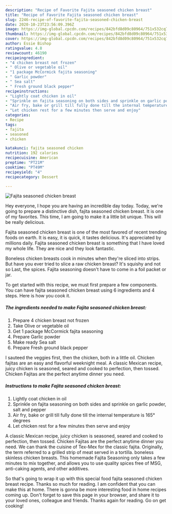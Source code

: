 ```yaml
---
description: "Recipe of Favorite Fajita seasoned chicken breast"
title: "Recipe of Favorite Fajita seasoned chicken breast"
slug: 2246-recipe-of-favorite-fajita-seasoned-chicken-breast
date: 2020-10-23T23:56:09.396Z
image: https://img-global.cpcdn.com/recipes/842bfd8d09c80964/751x532cq70/fajita-seasoned-chicken-breast-recipe-main-photo.jpg
thumbnail: https://img-global.cpcdn.com/recipes/842bfd8d09c80964/751x532cq70/fajita-seasoned-chicken-breast-recipe-main-photo.jpg
cover: https://img-global.cpcdn.com/recipes/842bfd8d09c80964/751x532cq70/fajita-seasoned-chicken-breast-recipe-main-photo.jpg
author: Essie Bishop
ratingvalue: 4.8
reviewcount: 46190
recipeingredient:
- "4 chicken breast not frozen"
- " Olive or vegetable oil"
- "1 package McCormick fajita seasoning"
- " Garlic powder"
- " Sea salt"
- " Fresh ground black pepper"
recipeinstructions:
- "Lightly coat chicken in oil"
- "Sprinkle on fajita seasoning on both sides and sprinkle on garlic powder, salt and pepper"
- "Air fry, bake or grill till fully done till the internal temperature is 165° degrees"
- "Let chicken rest for a few minutes then serve and enjoy"
categories:
- Recipe
tags:
- fajita
- seasoned
- chicken

katakunci: fajita seasoned chicken 
nutrition: 192 calories
recipecuisine: American
preptime: "PT21M"
cooktime: "PT49M"
recipeyield: "4"
recipecategory: Dessert

---
```



![Fajita seasoned chicken breast](https://img-global.cpcdn.com/recipes/842bfd8d09c80964/751x532cq70/fajita-seasoned-chicken-breast-recipe-main-photo.jpg)

Hey everyone, I hope you are having an incredible day today. Today, we're going to prepare a distinctive dish, fajita seasoned chicken breast. It is one of my favorites. This time, I am going to make it a little bit unique. This will be really delicious.

Fajita seasoned chicken breast is one of the most favored of recent trending foods on earth. It is easy, it is quick, it tastes delicious. It's appreciated by millions daily. Fajita seasoned chicken breast is something that I have loved my whole life. They are nice and they look fantastic.

Boneless chicken breasts cook in minutes when they&#39;re sliced into strips. But have you ever tried to slice a raw chicken breast? It&#39;s squishy and not so Last, the spices. Fajita seasoning doesn&#39;t have to come in a foil packet or jar.


To get started with this recipe, we must first prepare a few components. You can have fajita seasoned chicken breast using 6 ingredients and 4 steps. Here is how you cook it.

<!--inarticleads1-->

##### The ingredients needed to make Fajita seasoned chicken breast:

1. Prepare 4 chicken breast not frozen
1. Take  Olive or vegetable oil
1. Get 1 package McCormick fajita seasoning
1. Prepare  Garlic powder
1. Make ready  Sea salt
1. Prepare  Fresh ground black pepper


I sauteed the veggies first, then the chicken, both in a little oil. Chicken fajitas are an easy and flavorful weeknight meal. A classic Mexican recipe, juicy chicken is seasoned, seared and cooked to perfection, then tossed. Chicken Fajitas are the perfect anytime dinner you need. 

<!--inarticleads2-->

##### Instructions to make Fajita seasoned chicken breast:

1. Lightly coat chicken in oil
1. Sprinkle on fajita seasoning on both sides and sprinkle on garlic powder, salt and pepper
1. Air fry, bake or grill till fully done till the internal temperature is 165° degrees
1. Let chicken rest for a few minutes then serve and enjoy


A classic Mexican recipe, juicy chicken is seasoned, seared and cooked to perfection, then tossed. Chicken Fajitas are the perfect anytime dinner you need. We can thank the cuisine of Tex-Mex for the classic fajita. Originally, the term referred to a grilled strip of meat served in a tortilla. boneless skinless chicken breasts. This homemade Fajita Seasoning only takes a few minutes to mix together, and allows you to use quality spices free of MSG, anti-caking agents, and other additives. 

So that's going to wrap it up with this special food fajita seasoned chicken breast recipe. Thanks so much for reading. I am confident that you can make this at home. There is gonna be more interesting food in home recipes coming up. Don't forget to save this page in your browser, and share it to your loved ones, colleague and friends. Thanks again for reading. Go on get cooking!
